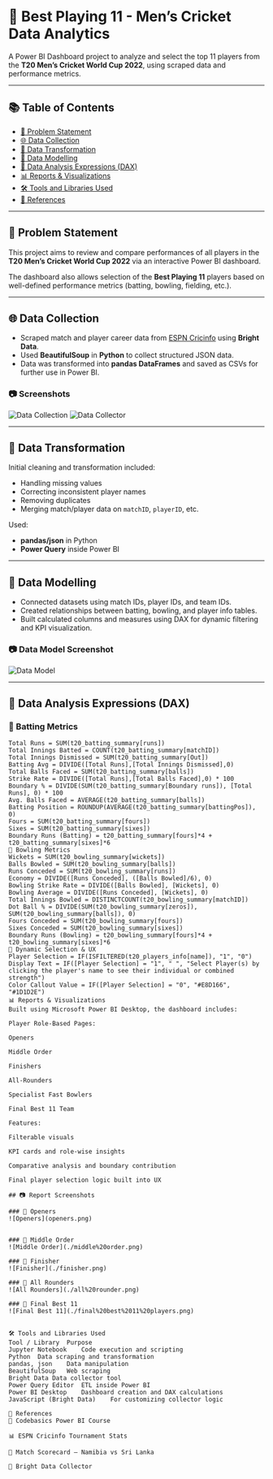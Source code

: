 # 🏏 Best Playing 11 - Men’s Cricket Data Analytics

A Power BI Dashboard project to analyze and select the top 11 players from the **T20 Men’s Cricket World Cup 2022**, using scraped data and performance metrics.

---

## 📚 Table of Contents

- [🎯 Problem Statement](#-problem-statement)
- [🌐 Data Collection](#-data-collection)
- [🔄 Data Transformation](#-data-transformation)
- [🧩 Data Modelling](#-data-modelling)
- [🧮 Data Analysis Expressions (DAX)](#-data-analysis-expressions-dax)
- [📊 Reports & Visualizations](#-reports--visualizations)
- [🛠 Tools and Libraries Used](#-tools-and-libraries-used)
- [🔗 References](#-references)

---

## 🎯 Problem Statement

This project aims to review and compare performances of all players in the **T20 Men’s Cricket World Cup 2022** via an interactive Power BI dashboard.

The dashboard also allows selection of the **Best Playing 11** players based on well-defined performance metrics (batting, bowling, fielding, etc.).

---

## 🌐 Data Collection

- Scraped match and player career data from [ESPN Cricinfo](https://www.espncricinfo.com) using **Bright Data**.
- Used **BeautifulSoup** in **Python** to collect structured JSON data.
- Data was transformed into **pandas DataFrames** and saved as CSVs for further use in Power BI.

### 📷 Screenshots

![Data Collection](https://github.com/user-attachments/assets/b06f857b-4ef3-45ae-b6ca-507029cb2726)
![Data Collector](https://github.com/user-attachments/assets/cb14ad33-c197-439e-aeef-bebe3696cbce)

---

## 🔄 Data Transformation

Initial cleaning and transformation included:

- Handling missing values
- Correcting inconsistent player names
- Removing duplicates
- Merging match/player data on `matchID`, `playerID`, etc.

Used:
- **pandas/json** in Python
- **Power Query** inside Power BI

---

## 🧩 Data Modelling

- Connected datasets using match IDs, player IDs, and team IDs.
- Created relationships between batting, bowling, and player info tables.
- Built calculated columns and measures using DAX for dynamic filtering and KPI visualization.

### 📷 Data Model Screenshot

![Data Model](https://github.com/user-attachments/assets/cda35b48-b9f2-42ef-8282-50e9c4b90b7e)

---

## 🧮 Data Analysis Expressions (DAX)

### 🔹 Batting Metrics

```DAX
Total Runs = SUM(t20_batting_summary[runs])
Total Innings Batted = COUNT(t20_batting_summary[matchID])
Total Innings Dismissed = SUM(t20_batting_summary[Out])
Batting Avg = DIVIDE([Total Runs],[Total Innings Dismissed],0)
Total Balls Faced = SUM(t20_batting_summary[balls])
Strike Rate = DIVIDE([Total Runs],[Total Balls Faced],0) * 100
Boundary % = DIVIDE(SUM(t20_batting_summary[Boundary runs]), [Total Runs], 0) * 100
Avg. Balls Faced = AVERAGE(t20_batting_summary[balls])
Batting Position = ROUNDUP(AVERAGE(t20_batting_summary[battingPos]), 0)
Fours = SUM(t20_batting_summary[fours])
Sixes = SUM(t20_batting_summary[sixes])
Boundary Runs (Batting) = t20_batting_summary[fours]*4 + t20_batting_summary[sixes]*6
🔹 Bowling Metrics
Wickets = SUM(t20_bowling_summary[wickets])
Balls Bowled = SUM(t20_bowling_summary[balls])
Runs Conceded = SUM(t20_bowling_summary[runs])
Economy = DIVIDE([Runs Conceded], ([Balls Bowled]/6), 0)
Bowling Strike Rate = DIVIDE([Balls Bowled], [Wickets], 0)
Bowling Average = DIVIDE([Runs Conceded], [Wickets], 0)
Total Innings Bowled = DISTINCTCOUNT(t20_bowling_summary[matchID])
Dot Ball % = DIVIDE(SUM(t20_bowling_summary[zeros]), SUM(t20_bowling_summary[balls]), 0)
Fours Conceded = SUM(t20_bowling_summary[fours])
Sixes Conceded = SUM(t20_bowling_summary[sixes])
Boundary Runs (Bowling) = t20_bowling_summary[fours]*4 + t20_bowling_summary[sixes]*6
🔹 Dynamic Selection & UX
Player Selection = IF(ISFILTERED(t20_players_info[name]), "1", "0")
Display Text = IF([Player Selection] = "1", " ", "Select Player(s) by clicking the player's name to see their individual or combined strength")
Color Callout Value = IF([Player Selection] = "0", "#E8D166", "#1D1D2E")
📊 Reports & Visualizations
Built using Microsoft Power BI Desktop, the dashboard includes:

Player Role-Based Pages:

Openers

Middle Order

Finishers

All-Rounders

Specialist Fast Bowlers

Final Best 11 Team

Features:

Filterable visuals

KPI cards and role-wise insights

Comparative analysis and boundary contribution

Final player selection logic built into UX

## 📷 Report Screenshots

### 🔸 Openers
![Openers](openers.png)


### 🔸 Middle Order
![Middle Order](./middle%20order.png)

### 🔸 Finisher
![Finisher](./finisher.png)

### 🔸 All Rounders
![All Rounders](./all%20rounder.png)

### 🔸 Final Best 11
![Final Best 11](./final%20best%2011%20players.png)


🛠 Tools and Libraries Used
Tool / Library	Purpose
Jupyter Notebook	Code execution and scripting
Python	Data scraping and transformation
pandas, json	Data manipulation
BeautifulSoup	Web scraping
Bright Data	Data collector tool
Power Query Editor	ETL inside Power BI
Power BI Desktop	Dashboard creation and DAX calculations
JavaScript (Bright Data)	For customizing collector logic

🔗 References
📘 Codebasics Power BI Course

📊 ESPN Cricinfo Tournament Stats

🏏 Match Scorecard – Namibia vs Sri Lanka

🧰 Bright Data Collector











